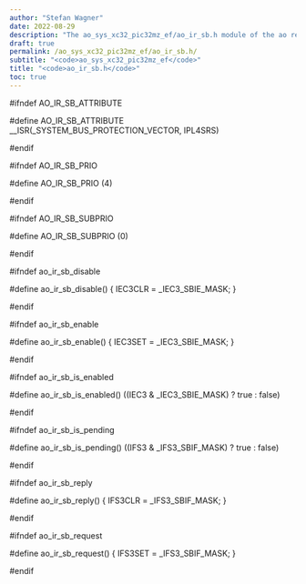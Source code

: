 ```yaml
---
author: "Stefan Wagner"
date: 2022-08-29
description: "The ao_sys_xc32_pic32mz_ef/ao_ir_sb.h module of the ao real-time operating system."
draft: true
permalink: /ao_sys_xc32_pic32mz_ef/ao_ir_sb.h/ 
subtitle: "<code>ao_sys_xc32_pic32mz_ef</code>"
title: "<code>ao_ir_sb.h</code>"
toc: true
---
```


#ifndef AO_IR_SB_ATTRIBUTE

#define AO_IR_SB_ATTRIBUTE      __ISR(_SYSTEM_BUS_PROTECTION_VECTOR, IPL4SRS)

#endif

#ifndef AO_IR_SB_PRIO

#define AO_IR_SB_PRIO           (4)

#endif

#ifndef AO_IR_SB_SUBPRIO

#define AO_IR_SB_SUBPRIO        (0)

#endif

#ifndef ao_ir_sb_disable

#define ao_ir_sb_disable()      { IEC3CLR = _IEC3_SBIE_MASK; }

#endif

#ifndef ao_ir_sb_enable

#define ao_ir_sb_enable()       { IEC3SET = _IEC3_SBIE_MASK; }

#endif

#ifndef ao_ir_sb_is_enabled

#define ao_ir_sb_is_enabled()   ((IEC3 & _IEC3_SBIE_MASK) ? true : false)

#endif

#ifndef ao_ir_sb_is_pending

#define ao_ir_sb_is_pending()   ((IFS3 & _IFS3_SBIF_MASK) ? true : false)

#endif

#ifndef ao_ir_sb_reply

#define ao_ir_sb_reply()        { IFS3CLR = _IFS3_SBIF_MASK; }

#endif

#ifndef ao_ir_sb_request

#define ao_ir_sb_request()      { IFS3SET = _IFS3_SBIF_MASK; }

#endif

